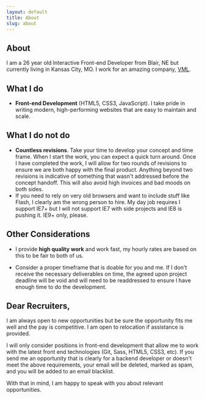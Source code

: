 ```yaml
---
layout: default
title: About
slug: about
---
```


## About

I am a 26 year old Interactive Front-end Developer from Blair, NE but currently living in Kansas City, MO. I work for an amazing company, [VML](//www.vml.com/).


## What I do

- **Front-end Development** (HTML5, CSS3, JavaScript). I take pride in writing modern, high-performing websites that are easy to maintain and scale.


## What I do not do

- **Countless revisions**. Take your time to develop your concept and time frame. When I start the work, you can expect a quick turn around. Once I have completed the work, I will allow for two rounds of revisions to ensure we are both happy with the final product. Anything beyond two revisions is indicative of something that wasn't addressed before the concept handoff. This will also avoid high invoices and bad moods on both sides.
- If you need to rely on very old browsers and want to include stuff like Flash, I clearly am the wrong person to hire. My day job requires I support IE7+ but I will not support IE7 with side projects and IE8 is pushing it. IE9+ only, please.


## Other Considerations

- I provide **high quality work** and work fast, my hourly rates are based on this to be fair to both of us.

- Consider a proper timeframe that is doable for you and me. If I don't receive the necessary deliverables on time, the agreed upon project deadline will be void and will need to be readdressed to ensure I have enough time to do the development.


## Dear Recruiters,

I am always open to new opportunities but be sure the opportunity fits me well and the pay is competitive. I am open to relocation if assistance is provided.

I will only consider positions in front-end development that allow me to work with the latest front end technologies (Git, Sass, HTML5, CSS3, etc). If you send me an opportunity that is clearly for a backend developer or doesn't meet the above requirements, your email will be deleted, marked as spam, and you will be added to an email blacklist.

With that in mind, I am happy to speak with you about relevant opportunities.
